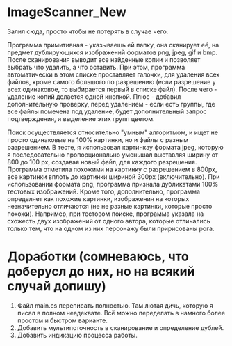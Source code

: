 # ImageScanner_New
Залил сюда, просто чтобы не потерять в случае чего.

Программа примитивная - указываешь ей папку, она сканирует её, на предмет дублирующихся изображений форматов png, jpeg, gif и bmp.
После сканирования выводит все найденные копии и позволяет выбрать что удалить, а что оставить. При этом, программа автоматически в этом списке проставляет галочки, для удаления всех файлов, кроме самого большого по разрешению (если разрешение у всех одинаковое, то выбирается первый в списке файл).
После чего - удаление копий делается одной кнопкой. 
Плюс - добавил дополнительную проверку, перед удалением - если есть группы, где все файлы помечена под удаление, будет дополнительный запрос подтверждения, и выделение этих групп цветом.

Поиск осуществляется относительно "умным" алгоритмом, и ищет не просто одинаковые на 100% картинки, но и файлы с разным разрешением.
В тесте, я использовал картинкау формата jpeg, которую я последовательно пропорционально уменьшал выставляя ширину от 800 до 100 px, создавая новый файл, для каждого разрешения. Программа отметила похожими на картинку с разрешением в 800px, все картинки вплоть до картинки шириной 300px (включительно). При использовании формата png, программа признала дубликатами 100% тестовых изображений.
Кроме того, дополнительно, программа определяет как похожие картинки, изображения на которых незначительно отличаются (не не разные картинки, которые просто похожи). Например, при тестовом поиске, программа указала на схожесть двух изображений от одного автора, которые отличались только тем, что на одном из них персонажу были пририсованы рога.


# Доработки (сомневаюсь, что доберусл до них, но на всякий случай допишу)
1. Файл main.cs переписать полностью. Там лютая дичь, которую я писал в полном неадеквате. Всё можно переделать в намного более простом и быстром варианте.
2. Добавить мультипоточность в сканирование и определение дублей.
3. Добавить индикацию процесса работы.
